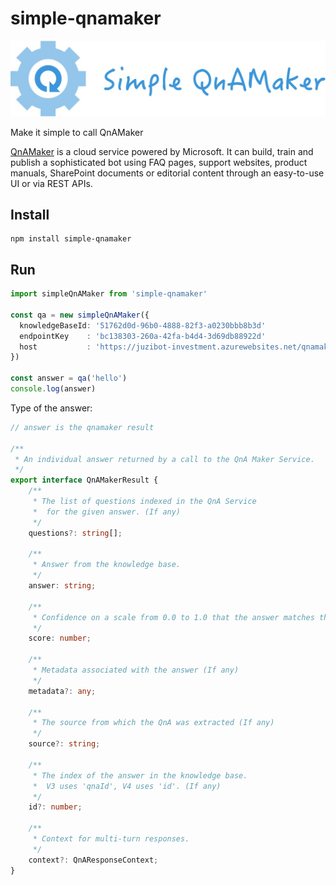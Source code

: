 # simple-qnamaker

![QnAMaker](docs/images/logo.jpeg)

Make it simple to call QnAMaker

[QnAMaker](https://www.qnamaker.ai/) is a cloud service powered by Microsoft.
It can build, train and publish a sophisticated bot using FAQ pages,
support websites, product manuals,
SharePoint documents or editorial content through an easy-to-use UI or via REST APIs.

## Install

```shell
npm install simple-qnamaker
```

## Run

```ts
import simpleQnAMaker from 'simple-qnamaker'

const qa = new simpleQnAMaker({
  knowledgeBaseId: '51762d0d-96b0-4888-82f3-a0230bbb8b3d'
  endpointKey    : 'bc138303-260a-42fa-b4d4-3d69db88922d'
  host           : 'https://juzibot-investment.azurewebsites.net/qnamaker'
})

const answer = qa('hello')
console.log(answer)
```

Type of the answer:

```ts
// answer is the qnamaker result

/**
 * An individual answer returned by a call to the QnA Maker Service.
 */
export interface QnAMakerResult {
    /**
     * The list of questions indexed in the QnA Service
     *  for the given answer. (If any)
     */
    questions?: string[];

    /**
     * Answer from the knowledge base.
     */
    answer: string;

    /**
     * Confidence on a scale from 0.0 to 1.0 that the answer matches the users intent.
     */
    score: number;

    /**
     * Metadata associated with the answer (If any)
     */
    metadata?: any;

    /**
     * The source from which the QnA was extracted (If any)
     */
    source?: string;

    /**
     * The index of the answer in the knowledge base.
     *  V3 uses 'qnaId', V4 uses 'id'. (If any)
     */
    id?: number;

    /**
     * Context for multi-turn responses.
     */
    context?: QnAResponseContext;
}
```
